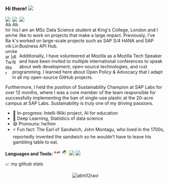 ### Hi there! <img src="https://media.giphy.com/media/hvRJCLFzcasrR4ia7z/giphy.gif" width="25px">

<a href="https://twitter.com/abhi12ravi">
  <img align="left" alt="Abhiram Ravikumar | Twitter" width="22px" src="https://raw.githubusercontent.com/peterthehan/peterthehan/master/assets/twitter.svg" />
</a>
<a href="https://www.linkedin.com/in/abhi12ravi/">
  <img align="left" alt="Abhishek's LinkedIN" width="22px" src="https://raw.githubusercontent.com/peterthehan/peterthehan/master/assets/linkedin.svg" />
</a>

![](https://visitor-badge.glitch.me/badge?page_id=abhi12ravi.abhi12ravi)

I am an MSc Data Science student at King's College, London and I like to work on projects that make a large impact. Previously, I've worked on large-scale projects such as SAP S/4 HANA and SAP Business API Hub. 

Additionally, I have volunteered at Mozilla as a Mozilla Tech Speaker and have been invited to multiple international conferences to speak about web development, open-source technologies, and rust programming. I learned here about Open Policy & Advocacy that I adapt in all my open-source GitHub projects.

Furthermore, I held the position of Sustainability Champion at SAP Labs for over 12 months, where I was a core member of the team responsible for successfully implementing the ban of single-use plastic at the 20-acre campus at SAP Labs. Sustainability is truly one of my driving passions.

- 🔭 In-progress: Intelli-Wiki project, AI for education
- 🌱 Deep Learning, Statistics of data science
- 😄 Pronouns: he/him
- ⚡ Fun fact: The Earl of Sandwich, John Montagu, who lived in the 1700s, reportedly invented the sandwich so he wouldn’t have to leave his gambling table to eat.


**Languages and Tools:** 
<code><img height="20" src="https://raw.githubusercontent.com/github/explore/80688e429a7d4ef2fca1e82350fe8e3517d3494d/topics/git/git.png"></code>
<code><img height="20" src="https://raw.githubusercontent.com/github/explore/80688e429a7d4ef2fca1e82350fe8e3517d3494d/topics/python/python.png"></code>
<code><img height="20" src="https://cloudblogs.microsoft.com/uploads/prod/sites/32/2020/05/SQL.png"></code>
<code><img height="20" src="https://upload.wikimedia.org/wikipedia/commons/6/6a/JavaScript-logo.png"></code>

📈 my github stats

<p align="center"> <img src="https://github-readme-stats.vercel.app/api?username=abhi12ravi&show_icons=true&theme=radical" alt="abhi12ravi" />

<!--
**abhi12ravi/abhi12ravi** is a ✨ _special_ ✨ repository because its `README.md` (this file) appears on your GitHub profile.

Here are some ideas to get you started:

- 🔭 I’m currently working on ...
- 🌱 I’m currently learning ...
- 👯 I’m looking to collaborate on ...
- 🤔 I’m looking for help with ...
- 💬 Ask me about ...
- 📫 How to reach me: ...
- 😄 Pronouns: ...
- ⚡ Fun fact: ...
-->
